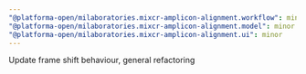 ```yaml
---
"@platforma-open/milaboratories.mixcr-amplicon-alignment.workflow": minor
"@platforma-open/milaboratories.mixcr-amplicon-alignment.model": minor
"@platforma-open/milaboratories.mixcr-amplicon-alignment.ui": minor
---
```


Update frame shift behaviour, general refactoring
